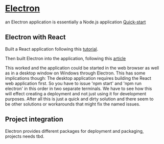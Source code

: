 # [Electron](https://www.electronjs.org/)

an Electron application is essentially a Node.js application
[Quick-start](https://www.electronjs.org/docs/tutorial/quick-start)

## Electron with React

Built a React application following this [tutorial](https://reactjs.org/tutorial/tutorial.html#setup-option-2-local-development-environment).

Then built Electron into the application, following this [article](https://www.freecodecamp.org/news/building-an-electron-application-with-create-react-app-97945861647c/)

This worked and the application could be started in the web browser as well as in a desktop window on Windows through Electron. This has some implications though: The desktop application requires building the React web application first. So you have to issue 'npm start' and 'npm run electron' in this order in two separate terminals. We have to see how this will effect creating a deployment and not just using it for development purposes. After all this is just a quick and dirty solution and there seem to be other solutions or workarounds that might fix the named issues.

## Project integration
Electron provides different packages for deployment and packaging, projects needs tbd.


